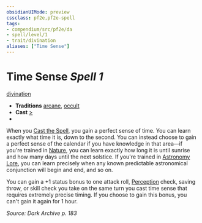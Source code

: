 ```yaml
---
obsidianUIMode: preview
cssclass: pf2e,pf2e-spell
tags:
- compendium/src/pf2e/da
- spell/level/1
- trait/divination
aliases: ["Time Sense"]
---
```

# Time Sense *Spell 1*   
[divination](divination.md "Divination School Trait")  

- **Traditions** [arcane](arcane.md "Arcane Tradition Trait"), [occult](occult.md "Occult Tradition Trait")
- **Cast** [>](chapter-9-playing-the-game.md#Actions "Single Action") 
- 

When you [Cast the Spell](cast-a-spell.md), you gain a perfect sense of time. You can learn exactly what time it is, down to the second. You can instead choose to gain a perfect sense of the calendar if you have knowledge in that area—if you're trained in [Nature](skills.md#Nature), you can learn exactly how long it is until sunrise and how many days until the next solstice. If you're trained in [Astronomy Lore](skills.md#Lore), you can learn precisely when any known predictable astronomical conjunction will begin and end, and so on.

You can gain a +1 status bonus to one attack roll, [Perception](skills.md#Perception) check, saving throw, or skill check you take on the same turn you cast time sense that requires extremely precise timing. If you choose to gain this bonus, you can't gain it again for 1 hour.

*Source: Dark Archive p. 183*